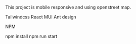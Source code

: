 This project is mobile responsive and using openstreet map.

Tailwindcss
React
MUI
Ant design

NPM

npm install
npm run start